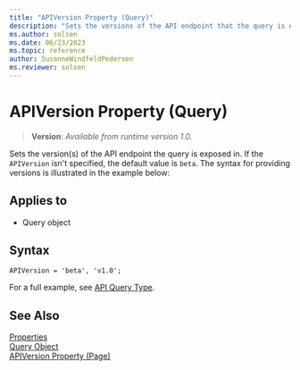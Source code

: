 ```yaml
---
title: "APIVersion Property (Query)"
description: "Sets the versions of the API endpoint that the query is exposed in."
ms.author: solsen
ms.date: 06/23/2023
ms.topic: reference
author: SusanneWindfeldPedersen
ms.reviewer: solsen
---
```

 
# APIVersion Property (Query)
> **Version**: _Available from runtime version 1.0._ 

<!-- this topic is manually created, parent node is devenv-apiversion-property.md -->

Sets the version(s) of the API endpoint the query is exposed in. If the `APIVersion` isn't specified, the default value is `beta`. The syntax for providing versions is illustrated in the example below:

## Applies to  

- Query object 

## Syntax
```AL
APIVersion = 'beta', 'v1.0';
```

For a full example, see [API Query Type](../devenv-api-querytype.md).


## See Also  
[Properties](devenv-properties.md)   
[Query Object](../devenv-query-object.md)  
[APIVersion Property (Page)](devenv-apiversion-page-property.md)  
